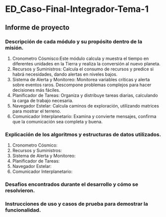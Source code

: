# ED_Caso-Final-Integrador-Tema-1
## Informe de proyecto
### Descripción de cada módulo y su propósito dentro de la misión.
1. Cronometro Cósmisco:Este módulo calcula y muestra el tiempo en diferentes unidades en la Tierra y realiza la conversión al nuevo planeta.
2. Recursos y Suministros: Calcula el consumo de recursos y predice si habrá necesidades, dando alertas en niveles bajos.
3. Sistema de Alerta y Monitoreo: Monitorea variables críticas y alerta sobre eventos raros. Descompone problemas complejos para hacer decisiones más fáciles.
4. Planificador de Tareas: Organiza y distribuye tareas diarias, calculando la carga de trabajo necesaria.
5. Navegador Estelar: Calcula caminos de exploración, utilizando matrices para mostrar el terreno.
6. Comunicador Interplanetario: Examina y convierte mensajes, confirma que la comunicación sea completa y buena.
### Explicación de los algoritmos y estructuras de datos utilizados.
1. Cronometro Cósmico: 
2. Recursos y Suministros:
3. Sistema de Alerta y Monitoreo:
4. Planificador de Tareas:
5. Navegador Estelar:
6. Comunicador Interplanetario:
### Desafíos encontrados durante el desarrollo y cómo se resolvieron.

### Instrucciones de uso y casos de prueba para demostrar la funcionalidad.
